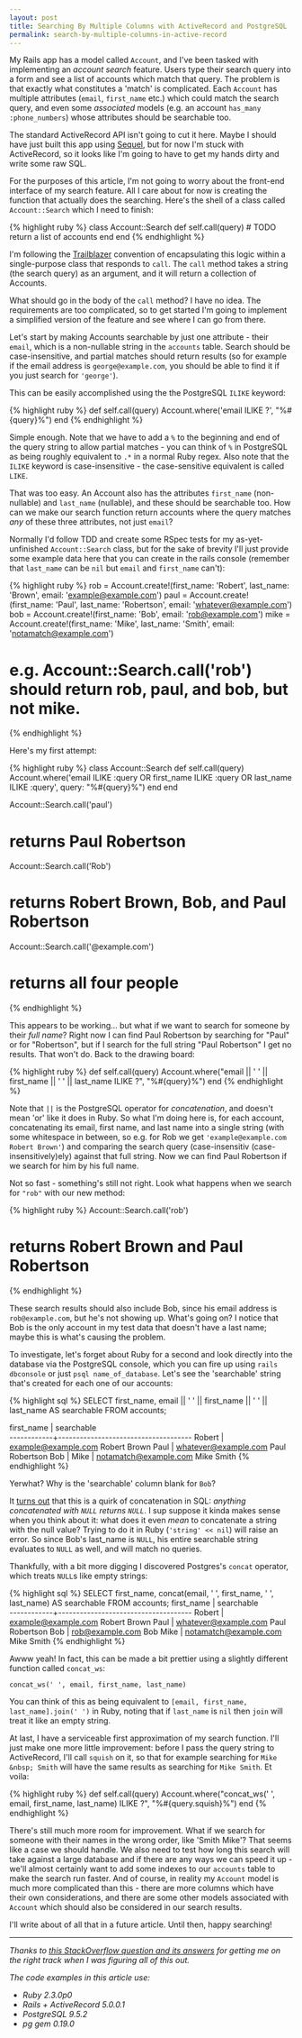 ```yaml
---
layout: post
title: Searching By Multiple Columns with ActiveRecord and PostgreSQL
permalink: search-by-multiple-columns-in-active-record
---
```


My Rails app has a model called `Account`, and I've been tasked with implementing an *account search* feature. Users type their search query into a form and see a list of accounts which match that query. The problem is that exactly what constitutes a 'match' is complicated. Each `Account` has multiple attributes (`email`, `first_name` etc.) which could match the search query, and even some *associated* models (e.g. an account `has_many :phone_numbers`) whose attributes should be searchable too.

The standard ActiveRecord API isn't going to cut it here. Maybe I should have just built this app using [Sequel](http://sequel.jeremyevans.net), but for now I'm stuck with ActiveRecord, so it looks like I'm going to have to get my hands dirty and write some raw SQL.

For the purposes of this article, I'm not going to worry about the front-end interface of my search feature. All I care about for now is creating the function that actually does the searching. Here's the shell of a class called `Account::Search` which I need to finish:

{% highlight ruby %}
class Account::Search
  def self.call(query)
    # TODO return a list of accounts
  end
end
{% endhighlight %}

I'm following the [Trailblazer](http://trailblazer.to) convention of encapsulating this logic within a single-purpose class that responds to `call`. The `call` method takes a string (the search query) as an argument, and it will return a collection of Accounts.

What should go in the body of the `call` method? I have no idea. The requirements are too complicated, so to get started I'm going to implement a simplified version of the feature and see where I can go from there.

Let's start by making Accounts searchable by just one attribute - their
`email`, which is a non-nullable string in the `accounts` table. Search should
be case-insensitive, and partial matches should return results (so for example
if the email address is `george@example.com`, you should be able to find it if
you just search for `'george'`).

This can be easily accomplished using the the PostgreSQL `ILIKE` keyword:

{% highlight ruby %}
def self.call(query)
  Account.where('email ILIKE ?', "%#{query}%")
end
{% endhighlight %}

Simple enough. Note that we have to add a `%` to the beginning and end of the query string to allow partial matches - you can think of `%` in PostgreSQL as being roughly equivalent to `.*` in a normal Ruby regex. Also note that the `ILIKE` keyword is case-insensitive - the case-sensitive equivalent is called `LIKE`.

That was too easy. An Account also has the attributes `first_name` (non-nullable) and `last_name` (nullable), and these should be searchable too.
How can we make our search function return accounts where the query matches *any* of these three attributes, not just `email`?

Normally I'd follow TDD and create some RSpec tests for my as-yet-unfinished `Account::Search` class, but for the sake of brevity I'll just provide some example data here that you can create in the rails console (remember that `last_name` can be `nil` but `email` and `first_name` can't):

{% highlight ruby %}
rob  = Account.create!(first_name: 'Robert', last_name: 'Brown', email: 'example@example.com')
paul = Account.create!(first_name: 'Paul', last_name: 'Robertson', email: 'whatever@example.com')
bob  = Account.create!(first_name: 'Bob', email: 'rob@example.com')
mike = Account.create!(first_name: 'Mike', last_name: 'Smith', email: 'notamatch@example.com')

# e.g. Account::Search.call('rob') should return rob, paul, and bob, but not mike.
{% endhighlight %}

Here's my first attempt:

{% highlight ruby %}
class Account::Search
  def self.call(query)
    Account.where('email ILIKE :query OR first_name ILIKE :query OR last_name ILIKE :query', query: "%#{query}%")
  end
end

Account::Search.call('paul')
# returns Paul Robertson
Account::Search.call('Rob')
# returns Robert Brown, Bob, and Paul Robertson
Account::Search.call('@example.com')
# returns all four people
{% endhighlight %}

This appears to be working... but what if we want to search for someone by their *full name*? Right now I can find Paul Robertson by searching for "Paul" or for "Robertson", but if I search for the full string "Paul Robertson" I get no results. That won't do. Back to the drawing board:

{% highlight ruby %}
def self.call(query)
  Account.where("email || ' ' || first_name || ' ' || last_name ILIKE ?", "%#{query}%")
end
{% endhighlight %}

Note that `||` is the PostgreSQL operator for *concatenation*, and doesn't mean 'or' like it does in Ruby.  So what I'm doing here is, for each account, concatenating its email, first name, and last name into a single string (with some whitespace in between, so e.g. for Rob we get `'example@example.com Robert Brown'`) and comparing the search query (case-insensitiv (case-insensitively)ely) against that full string. Now we can find Paul Robertson if we search for him by his full name.

Not so fast - something's still not right. Look what happens when we search for `"rob"` with our new method:

{% highlight ruby %}
Account::Search.call('rob')
# returns Robert Brown and Paul Robertson
{% endhighlight %}

These search results should also include Bob, since his email address is `rob@example.com`, but he's not showing up. What's going on? I notice that Bob is the only account in my test data that doesn't have a last name; maybe this is what's causing the problem.

To investigate, let's forget about Ruby for a second and look directly into the database via the PostgreSQL console, which you can fire up using `rails dbconsole` or just `psql name_of_database`. Let's see the 'searchable' string that's created for each one of our accounts:

{% highlight sql %}
SELECT first_name, email || ' ' || first_name || ' ' || last_name AS searchable FROM accounts;

 first_name |             searchable              
------------+-------------------------------------
 Robert     | example@example.com Robert Brown
 Paul       | whatever@example.com Paul Robertson
 Bob        | 
 Mike       | notamatch@example.com Mike Smith
{% endhighlight %}

Yerwhat? Why is the 'searchable' column blank for `Bob`?

It [turns out](https://stackoverflow.com/questions/8233746/concatenate-with-null-values-in-sql) that this is a quirk of concatenation in SQL: *anything concatenated with `NULL` returns `NULL`*. I sup suppose it kinda makes sense when you think about it: what does it even *mean* to concatenate a string with the null value? Trying to do it in Ruby (`'string' << nil`) will raise an error. So since Bob's last_name is `NULL`, his entire searchable string evaluates to `NULL` as well, and will match no queries.

Thankfully, with a bit more digging I discovered Postgres's `concat` operator, which treats `NULL`s like empty strings:

{% highlight sql %}
SELECT first_name, concat(email, ' ', first_name, ' ', last_name) AS searchable FROM accounts;
  first_name |             searchable              
------------+-------------------------------------
  Robert     | example@example.com Robert Brown
  Paul       | whatever@example.com Paul Robertson
  Bob        | rob@example.com Bob 
  Mike       | notamatch@example.com Mike Smith
{% endhighlight %}

Awww yeah! In fact, this can be made a bit prettier using a slightly different function called `concat_ws`:

`concat_ws(' ', email, first_name, last_name)`

You can think of this as being equivalent to `[email, first_name, last_name].join(' ')` in Ruby, noting that if `last_name` is `nil` then `join` will treat it like an empty string.

At last, I have a serviceable first approximation of my search function. I'll just make one more little improvement: before I pass the query string to ActiveRecord, I'll call `squish` on it, so that for example searching for `Mike &nbsp; Smith` will have the same results as searching for `Mike Smith`. Et voila:

{% highlight ruby %}
def self.call(query)
  Account.where("concat_ws(' ', email, first_name, last_name) ILIKE ?", "%#{query.squish}%")
end
{% endhighlight %}

There's still much more room for improvement. What if we search for someone with their names in the wrong order, like 'Smith Mike'? That seems like a case we should handle. We also need to test how long this search will take against a large database and if there are any ways we can speed it up - we'll almost certainly want to add some indexes to our `accounts` table to make the search run faster. And of course, in reality my `Account` model is much more complicated than this - there are more columns which have their own considerations, and there are some other models associated with `Account` which should also be considered in our search results.

I'll write about of all that in a future article. Until then, happy searching!

---

*Thanks to [this StackOverflow question and its answers](http://stackoverflow.com/a/22976269/1603071) for getting me on the right track when I was figuring all of this out.*

*The code examples in this article use:*

- *Ruby 2.3.0p0*
- *Rails + ActiveRecord 5.0.0.1*
- *PostgreSQL 9.5.2*
- *pg gem 0.19.0*
